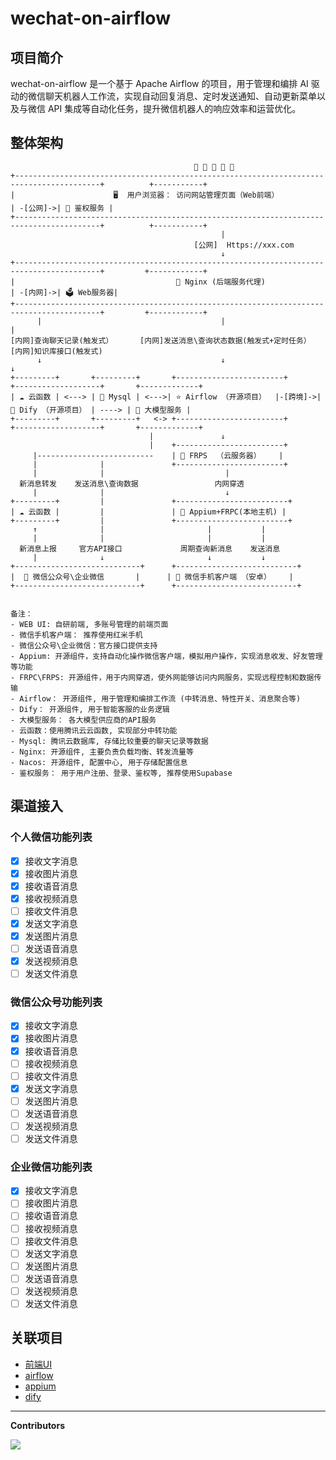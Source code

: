 # wechat-on-airflow

## 项目简介

wechat-on-airflow 是一个基于 Apache Airflow 的项目，用于管理和编排 AI 驱动的微信聊天机器人工作流，实现自动回复消息、定时发送通知、自动更新菜单以及与微信 API 集成等自动化任务，提升微信机器人的响应效率和运营优化。

## 整体架构

```
                                         👤 👤 👤 👤 👤
+-----------------------------------------------------------------------------------------+          +-----------+
|                      🖥️  用户浏览器： 访问网站管理页面（Web前端）                              | -[公网]->| 🔑 鉴权服务 |  
+-----------------------------------------------------------------------------------------+          +-----------+
                                               |                                                    
                                         [公网]  Https://xxx.com                                          
                                               ↓                                                    
+-----------------------------------------------------------------------------------------+         +------------+      
|                                    🔄 Nginx (后端服务代理)                                | -[内网]->| 🗳️ Web服务器|  
+-----------------------------------------------------------------------------------------+         +------------+      
      |                                        |                             |
[内网]查询聊天记录(触发式）      [内网]发送消息\查询状态数据(触发式+定时任务）    [内网]知识库接口(触发式)       
      ↓                                        ↓                             ↓   
+---------+       +---------+       +------------------------+         +-------------------+       +-------------+
| ☁️ 云函数 | <---> | 💾 Mysql | <--->| ⭐️ Airflow （开源项目）  |-[跨境]->| 🤖 Dify （开源项目） | ----> | 🧠 大模型服务 |
+---------+       +---------+   <-> +------------------------+         +-------------------+       +-------------+
                               |               ↓              
                               |    +------------------------+  
     |--------------------------    | 🔌 FRPS  （云服务器）    | 
     |              |               +------------------------+  
     |              |                           |              
  新消息转发    发送消息\查询数据                 内网穿透 
     |              |                           ↓              
+---------+         |               +-------------------------+
| ☁️ 云函数 |         |               | 🔄 Appium+FRPC(本地主机) |
+---------+         |               +-------------------------+
     ↑              |                       |           |
     |              |                       |           |
  新消息上报     官方API接口             周期查询新消息    发送消息
     |              ↓                       ↓           ↓
+----------------------------+      +---------------------------+
|  📨 微信公众号\企业微信       |      | 💬 微信手机客户端 （安卓）    |
+----------------------------+      +---------------------------+


备注：
- WEB UI: 自研前端, 多账号管理的前端页面
- 微信手机客户端： 推荐使用红米手机
- 微信公众号\企业微信：官方接口提供支持
- Appium: 开源组件，支持自动化操作微信客户端，模拟用户操作，实现消息收发、好友管理等功能
- FRPC\FRPS: 开源组件，用于内网穿透，使外网能够访问内网服务，实现远程控制和数据传输
- Airflow： 开源组件, 用于管理和编排工作流 (中转消息、特性开关、消息聚合等)
- Dify： 开源组件, 用于智能客服的业务逻辑
- 大模型服务： 各大模型供应商的API服务
- 云函数：使用腾讯云云函数, 实现部分中转功能
- Mysql: 腾讯云数据库, 存储比较重要的聊天记录等数据
- Nginx: 开源组件, 主要负责负载均衡、转发流量等
- Nacos: 开源组件, 配置中心, 用于存储配置信息
- 鉴权服务： 用于用户注册、登录、鉴权等, 推荐使用Supabase
```

## 渠道接入

### 个人微信功能列表

- [x] 接收文字消息
- [x] 接收图片消息
- [x] 接收语音消息
- [x] 接收视频消息
- [ ] 接收文件消息
- [x] 发送文字消息
- [x] 发送图片消息
- [ ] 发送语音消息
- [x] 发送视频消息
- [ ] 发送文件消息

### 微信公众号功能列表

- [x] 接收文字消息
- [x] 接收图片消息
- [x] 接收语音消息
- [ ] 接收视频消息
- [ ] 接收文件消息
- [x] 发送文字消息
- [ ] 发送图片消息
- [ ] 发送语音消息
- [ ] 发送视频消息
- [ ] 发送文件消息

### 企业微信功能列表

- [x] 接收文字消息
- [ ] 接收图片消息
- [ ] 接收语音消息
- [ ] 接收视频消息
- [ ] 接收文件消息
- [ ] 发送文字消息
- [ ] 发送图片消息
- [ ] 发送语音消息
- [ ] 发送视频消息
- [ ] 发送文件消息

## 关联项目

- [前端UI](https://github.com/YuChanGongzhu/ai-agent)
- [airflow](https://github.com/apache/airflow)
- [appium](https://github.com/appium/appium)
- [dify](https://github.com/langgenius/dify)

---

**Contributors**

<a href="https://github.com/claude89757/wechat-on-airflow/graphs/contributors">
  <img src="https://contrib.rocks/image?repo=claude89757/wechat-on-airflow" />
</a>
